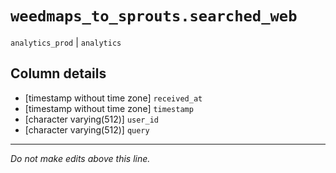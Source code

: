 # `weedmaps_to_sprouts.searched_web`
`analytics_prod` | `analytics`

## Column details
* [timestamp without time zone] `received_at`
* [timestamp without time zone] `timestamp`
* [character varying(512)] `user_id`
* [character varying(512)] `query`

-------------------------------------------------------------------------------
*Do not make edits above this line.*
